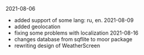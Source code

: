 2021-08-06
- added support of some lang: ru, en.
2021-08-09
- added geolocation
- fixing some problems with localization
2021-08-16
- changes database from sqflite to moor package
- rewriting design of WeatherScreen